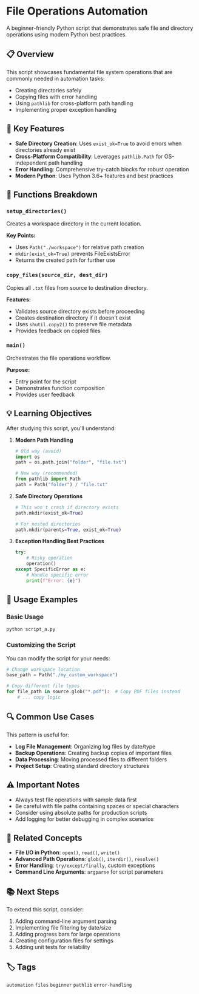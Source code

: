# File Operations Automation

A beginner-friendly Python script that demonstrates safe file and directory operations using modern Python best practices.

## 📋 Overview

This script showcases fundamental file system operations that are commonly needed in automation tasks:
- Creating directories safely
- Copying files with error handling
- Using `pathlib` for cross-platform path handling
- Implementing proper exception handling

## 🎯 Key Features

- **Safe Directory Creation**: Uses `exist_ok=True` to avoid errors when directories already exist
- **Cross-Platform Compatibility**: Leverages `pathlib.Path` for OS-independent path handling
- **Error Handling**: Comprehensive try-catch blocks for robust operation
- **Modern Python**: Uses Python 3.6+ features and best practices

## 🔧 Functions Breakdown

### `setup_directories()`
Creates a workspace directory in the current location.

**Key Points:**
- Uses `Path("./workspace")` for relative path creation
- `mkdir(exist_ok=True)` prevents FileExistsError
- Returns the created path for further use

### `copy_files(source_dir, dest_dir)`
Copies all `.txt` files from source to destination directory.

**Features:**
- Validates source directory exists before proceeding
- Creates destination directory if it doesn't exist
- Uses `shutil.copy2()` to preserve file metadata
- Provides feedback on copied files

### `main()`
Orchestrates the file operations workflow.

**Purpose:**
- Entry point for the script
- Demonstrates function composition
- Provides user feedback

## 💡 Learning Objectives

After studying this script, you'll understand:

1. **Modern Path Handling**
   ```python
   # Old way (avoid)
   import os
   path = os.path.join("folder", "file.txt")
   
   # New way (recommended)
   from pathlib import Path
   path = Path("folder") / "file.txt"
   ```

2. **Safe Directory Operations**
   ```python
   # This won't crash if directory exists
   path.mkdir(exist_ok=True)
   
   # For nested directories
   path.mkdir(parents=True, exist_ok=True)
   ```

3. **Exception Handling Best Practices**
   ```python
   try:
       # Risky operation
       operation()
   except SpecificError as e:
       # Handle specific error
       print(f"Error: {e}")
   ```

## 🚀 Usage Examples

### Basic Usage
```bash
python script_a.py
```

### Customizing the Script
You can modify the script for your needs:

```python
# Change workspace location
base_path = Path("./my_custom_workspace")

# Copy different file types
for file_path in source.glob("*.pdf"):  # Copy PDF files instead
    # ... copy logic
```

## 🔍 Common Use Cases

This pattern is useful for:
- **Log File Management**: Organizing log files by date/type
- **Backup Operations**: Creating backup copies of important files
- **Data Processing**: Moving processed files to different folders
- **Project Setup**: Creating standard directory structures

## ⚠️ Important Notes

- Always test file operations with sample data first
- Be careful with file paths containing spaces or special characters
- Consider using absolute paths for production scripts
- Add logging for better debugging in complex scenarios

## 🔗 Related Concepts

- **File I/O in Python**: `open()`, `read()`, `write()`
- **Advanced Path Operations**: `glob()`, `iterdir()`, `resolve()`
- **Error Handling**: `try/except/finally`, custom exceptions
- **Command Line Arguments**: `argparse` for script parameters

## 📚 Next Steps

To extend this script, consider:
1. Adding command-line argument parsing
2. Implementing file filtering by date/size
3. Adding progress bars for large operations
4. Creating configuration files for settings
5. Adding unit tests for reliability

## 🏷️ Tags
`automation` `files` `beginner` `pathlib` `error-handling`